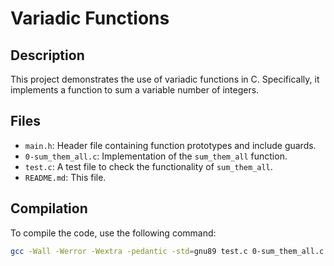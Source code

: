 # Variadic Functions

## Description

This project demonstrates the use of variadic functions in C. Specifically, it implements a function to sum a variable number of integers.

## Files

- `main.h`: Header file containing function prototypes and include guards.
- `0-sum_them_all.c`: Implementation of the `sum_them_all` function.
- `test.c`: A test file to check the functionality of `sum_them_all`.
- `README.md`: This file.

## Compilation

To compile the code, use the following command:

```bash
gcc -Wall -Werror -Wextra -pedantic -std=gnu89 test.c 0-sum_them_all.c -o a

